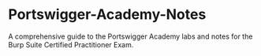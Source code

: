 # Portswigger-Academy-Notes
A comprehensive guide to the Portswigger Academy labs and notes for the Burp Suite Certified Practitioner Exam.
